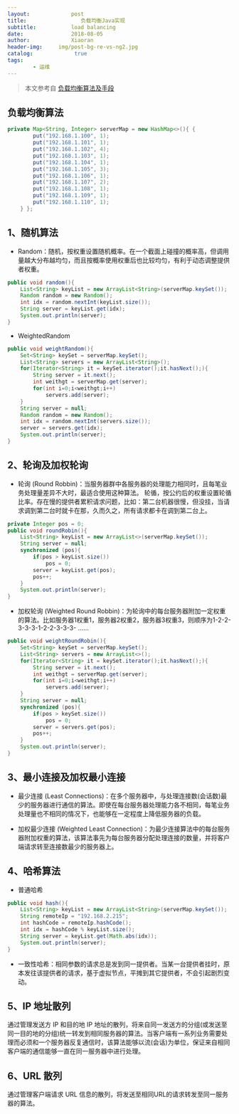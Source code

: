 ```yaml
---
layout:             post
title:                 负载均衡Java实现
subtitle:           load balancing
date:      	        2018-08-05
author:             Xiaoran
header-img:     img/post-bg-re-vs-ng2.jpg
catalog: 	         true
tags:
        - 运维
---
```

>本文参考自 [负载均衡算法及手段](https://segmentfault.com/a/1190000004492447)

负载均衡算法
-
```java
private Map<String, Integer> serverMap = new HashMap<>(){ {
        put("192.168.1.100", 1);
        put("192.168.1.101", 1);
        put("192.168.1.102", 4);
        put("192.168.1.103", 1);
        put("192.168.1.104", 1);
        put("192.168.1.105", 3);
        put("192.168.1.106", 1);
        put("192.168.1.107", 2);
        put("192.168.1.108", 1);
        put("192.168.1.109", 1);
        put("192.168.1.110", 1);
    } };
```

1、随机算法
-

- Random：随机，按权重设置随机概率。在一个截面上碰撞的概率高，但调用量越大分布越均匀，而且按概率使用权重后也比较均匀，有利于动态调整提供者权重。
```java
public void random(){
    List<String> keyList = new ArrayList<String>(serverMap.keySet());
    Random random = new Random();
    int idx = random.nextInt(keyList.size());
    String server = keyList.get(idx);
    System.out.println(server);
}
```

- WeightedRandom
```java
public void weightRandom(){
    Set<String> keySet = serverMap.keySet();
    List<String> servers = new ArrayList<String>();
    for(Iterator<String> it = keySet.iterator();it.hasNext();){
        String server = it.next();
        int weithgt = serverMap.get(server);
        for(int i=0;i<weithgt;i++)
            servers.add(server);
    }
    String server = null;
    Random random = new Random();
    int idx = random.nextInt(servers.size());
    server = servers.get(idx);
    System.out.println(server);
}
```

2、轮询及加权轮询
- 

- 轮询 (Round Robbin)：当服务器群中各服务器的处理能力相同时，且每笔业务处理量差异不大时，最适合使用这种算法。 轮循，按公约后的权重设置轮循比率。存在慢的提供者累积请求问题，比如：第二台机器很慢，但没挂，当请求调到第二台时就卡在那，久而久之，所有请求都卡在调到第二台上。
```java
private Integer pos = 0;
public void roundRobin(){
    List<String> keyList = new ArrayList<>(serverMap.keySet());
    String server = null;
    synchronized (pos){
        if(pos > keyList.size())
            pos = 0;
        server = keyList.get(pos);
        pos++;
    }
    System.out.println(server);
}
```

- 加权轮询 (Weighted Round Robbin)：为轮询中的每台服务器附加一定权重的算法。比如服务器1权重1，服务器2权重2，服务器3权重3，则顺序为1-2-2-3-3-3-1-2-2-3-3-3- ......
```java
public void weightRoundRobin(){
    Set<String> keySet = serverMap.keySet();
    List<String> servers = new ArrayList<>();
    for(Iterator<String> it = keySet.iterator();it.hasNext();){
        String server = it.next();
        int weithgt = serverMap.get(server);
        for(int i=0;i<weithgt;i++)
            servers.add(server);
    }
    String server = null;
    synchronized (pos){
        if(pos > keySet.size())
            pos = 0;
        server = servers.get(pos);
        pos++;
    }
    System.out.println(server);
}
```

3、最小连接及加权最小连接
-

- 最少连接 (Least Connections)：在多个服务器中，与处理连接数(会话数)最少的服务器进行通信的算法。即使在每台服务器处理能力各不相同，每笔业务处理量也不相同的情况下，也能够在一定程度上降低服务器的负载。

- 加权最少连接 (Weighted Least Connection)：为最少连接算法中的每台服务器附加权重的算法，该算法事先为每台服务器分配处理连接的数量，并将客户端请求转至连接数最少的服务器上。

4、哈希算法
-

- 普通哈希
```java
public void hash(){
    List<String> keyList = new ArrayList<String>(serverMap.keySet());
    String remoteIp = "192.168.2.215";
    int hashCode = remoteIp.hashCode();
    int idx = hashCode % keyList.size();
    String server = keyList.get(Math.abs(idx));
    System.out.println(server);
}
```

- 一致性哈希：相同参数的请求总是发到同一提供者。当某一台提供者挂时，原本发往该提供者的请求，基于虚拟节点，平摊到其它提供者，不会引起剧烈变动。

5、IP 地址散列
- 
通过管理发送方 IP 和目的地 IP 地址的散列，将来自同一发送方的分组(或发送至同一目的地的分组)统一转发到相同服务器的算法。当客户端有一系列业务需要处理而必须和一个服务器反复通信时，该算法能够以流(会话)为单位，保证来自相同客户端的通信能够一直在同一服务器中进行处理。

6、URL 散列
-
通过管理客户端请求 URL 信息的散列，将发送至相同URL的请求转发至同一服务器的算法。

